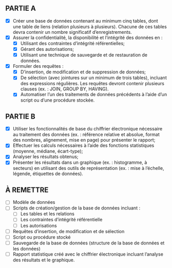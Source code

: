 PARTIE A
--------

- [x] Créer une base de données contenant au minimum cinq tables, dont une table de liens (relation plusieurs à plusieurs). Chacune de ces tables devra contenir un nombre significatif d’enregistrements.
- [x] Assurer la confidentialité, la disponibilité et l’intégrité des données en :  
    - [x] Utilisant des contraintes d’intégrité référentielles;
    - [x] Gérant des autorisations;
    - [x] Utilisant une technique de sauvegarde et de restauration de données.
- [x] Formuler des requêtes :
    - [x] D’insertion, de modification et de suppression de données;  
    - [x] De sélection (avec jointures sur un minimum de trois tables), incluant des expressions régulières. Les requêtes devront contenir plusieurs clauses (ex. : JOIN, GROUP BY, HAVING).
    - [x] Automatiser l’un des traitements de données précédents à l’aide d’un script ou d’une procédure stockée.
    
PARTIE B
--------

- [x] Utiliser les fonctionnalités de base du chiffrier électronique nécessaire au traitement des données (ex. : référence relative et absolue, format des nombres, alignement, mise en page) pour présenter le rapport;
- [x] Effectuer les calculs nécessaires à l’aide des fonctions statistiques (moyenne, médiane, écart-type);
- [x] Analyser les résultats obtenus;
- [x] Présenter les résultats dans un graphique (ex. : histogramme, à secteurs) en utilisant des outils de représentation (ex. : mise à l’échelle, légende, étiquettes de données).

À REMETTRE
----------

- [ ] Modèle de données
- [ ] Scripts de création/gestion de la base de données incluant :
    - [ ] Les tables et les relations
    - [ ] Les contraintes d’intégrité référentielle
    - [ ] Les autorisations
- [ ] Requêtes d’insertion, de modification et de sélection
- [ ] Script ou procédure stocké
- [ ] Sauvegarde de la base de données (structure de la base de données et les données)
- [ ] Rapport statistique créé avec le chiffrier électronique incluant l’analyse des résultats et le graphique. 